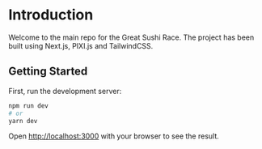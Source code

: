 # Introduction

Welcome to the main repo for the Great Sushi Race. The project has been built using Next.js, PIXI.js and TailwindCSS.

## Getting Started

First, run the development server:

```bash
npm run dev
# or
yarn dev
```

Open [http://localhost:3000](http://localhost:3000) with your browser to see the result.
